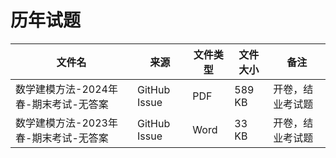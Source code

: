 # 历年试题

文件名|来源 | 文件类型|文件大小|备注
---|--|------|-------|---
数学建模方法-2024年春-期末考试-无答案|GitHub Issue|PDF|589 KB|开卷，结业考试题
数学建模方法-2023年春-期末考试-无答案|GitHub Issue|Word|33 KB|开卷，结业考试题
